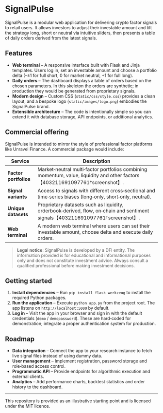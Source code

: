 # SignalPulse

SignalPulse is a modular web application for delivering crypto factor signals to retail users.  It allows investors to adjust their investable amount and tilt the strategy long, short or neutral via intuitive sliders, then presents a table of daily orders derived from the latest signals.

## Features

* **Web terminal** – A responsive interface built with Flask and Jinja templates.  Users log in, set an investable amount and choose a portfolio delta (–±1 for full short, 0 for market neutral, +1 for full long).
* **Daily orders** – The dashboard displays a table of orders based on the chosen parameters.  In this skeleton the orders are synthetic; in production they would be generated from proprietary signals.
* **Modern design** – Custom CSS (`static/css/style.css`) provides a clean layout, and a bespoke logo (`static/images/logo.png`) embodies the SignalPulse brand.
* **Extensible architecture** – The code is intentionally simple so you can extend it with database storage, API endpoints, or additional analytics.

## Commercial offering

SignalPulse is intended to mirror the style of professional factor platforms like Unravel Finance.  A commercial package would include:

| Service | Description |
|---|---|
| **Factor portfolios** | Market‑neutral multi‑factor portfolios combining momentum, value, liquidity and other factors【403211691097761†screenshot】. |
| **Signal variants** | Access to signals with different cross‑sectional and time‑series biases (long‑only, short‑only, neutral). |
| **Unique datasets** | Proprietary datasets such as liquidity, orderbook‑derived, flow, on‑chain and sentiment signals【403211691097761†screenshot】. |
| **Web terminal** | A modern web terminal where users can set their investable amount, choose delta and execute daily orders. |

> **Legal notice**: SignalPulse is developed by a DFI entity.  The information provided is for educational and informational purposes only and does not constitute investment advice.  Always consult a qualified professional before making investment decisions.

## Getting started

1. **Install dependencies** – Run `pip install flask werkzeug` to install the required Python packages.
2. **Run the application** – Execute `python app.py` from the project root.  The app listens on `http://localhost:5000` by default.
3. **Log in** – Visit the app in your browser and sign in with the default credentials (`demo` / `demopassword`).  These are hard‑coded for demonstration; integrate a proper authentication system for production.

## Roadmap

* **Data integration** – Connect the app to your research instance to fetch live signal files instead of using dummy data.
* **User management** – Implement registration, password storage and role‑based access control.
* **Programmatic API** – Provide endpoints for algorithmic execution and external clients.
* **Analytics** – Add performance charts, backtest statistics and order history to the dashboard.

---

This repository is provided as an illustrative starting point and is licensed under the MIT licence.
